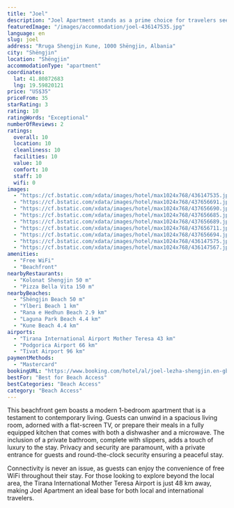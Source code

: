 ```yaml
---
title: "Joel"
description: "Joel Apartment stands as a prime choice for travelers seeking the perfect blend of comfort and convenience in Shëngjin."
featuredImage: "/images/accommodation/joel-436147535.jpg"
language: en
slug: joel
address: "Rruga Shengjin Kune, 1000 Shëngjin, Albania"
city: "Shëngjin"
location: "Shëngjin"
accommodationType: "apartment"
coordinates:
  lat: 41.80872683
  lng: 19.59820121
price: "US$35"
priceFrom: 35
starRating: 3
rating: 10
ratingWords: "Exceptional"
numberOfReviews: 2
ratings:
  overall: 10
  location: 10
  cleanliness: 10
  facilities: 10
  value: 10
  comfort: 10
  staff: 10
  wifi: 0
images:
  - "https://cf.bstatic.com/xdata/images/hotel/max1024x768/436147535.jpg?k=dc347603fc5929c1dbae429b6302268da60bcb225849146983e2b7a13489b298&o=&hp=1"
  - "https://cf.bstatic.com/xdata/images/hotel/max1024x768/437656691.jpg?k=347527c25bc21bee76233c4ce8a8bd0b0aa8d92d5f38462ac5ff6486983d9e8e&o=&hp=1"
  - "https://cf.bstatic.com/xdata/images/hotel/max1024x768/437656690.jpg?k=2a3576dd994db59966442fd9c0af104e1f376354d1d715e7d0480e5bd133ccbd&o=&hp=1"
  - "https://cf.bstatic.com/xdata/images/hotel/max1024x768/437656685.jpg?k=0fb98cd117729c0339a29672fee91b584c9a64b814e1044b7ba77cc978917238&o=&hp=1"
  - "https://cf.bstatic.com/xdata/images/hotel/max1024x768/437656689.jpg?k=8e586c1a6052d252bfade7cb75dd7bae9df1d79dfbaa62aeea881a91d2d3dc07&o=&hp=1"
  - "https://cf.bstatic.com/xdata/images/hotel/max1024x768/437656711.jpg?k=c07f5be9d999518040f7bac0e17d1433949af84f80eff0ef32b8da336b83b6af&o=&hp=1"
  - "https://cf.bstatic.com/xdata/images/hotel/max1024x768/437656694.jpg?k=8070de191eb10f27ca96a41541e318d266b02514fa660604e586bf38c70e7847&o=&hp=1"
  - "https://cf.bstatic.com/xdata/images/hotel/max1024x768/436147575.jpg?k=e9cb7d8c7fb0a590f684278a26746d423abd7ad027028609499d4d0ec61afb46&o=&hp=1"
  - "https://cf.bstatic.com/xdata/images/hotel/max1024x768/436147567.jpg?k=4ca6e0bcd0fd0e3c9bd011525f26802f0d6409ce482b3f9aaf4164eb7ab92516&o=&hp=1"
amenities:
  - "Free WiFi"
  - "Beachfront"
nearbyRestaurants:
  - "Kolonat Shengjin 50 m"
  - "Pizza Bella Vita 150 m"
nearbyBeaches:
  - "Shëngjin Beach 50 m"
  - "Ylberi Beach 1 km"
  - "Rana e Hedhun Beach 2.9 km"
  - "Laguna Park Beach 4.4 km"
  - "Kune Beach 4.4 km"
airports:
  - "Tirana International Airport Mother Teresa 43 km"
  - "Podgorica Airport 66 km"
  - "Tivat Airport 96 km"
paymentMethods:
  - "Mastercard"
bookingURL: "https://www.booking.com/hotel/al/joel-lezha-shengjin.en-gb.html?aid=8035640"
bestFor: "Best for Beach Access"
bestCategories: "Beach Access"
category: "Beach Access"
---
```


This beachfront gem boasts a modern 1-bedroom apartment that is a testament to contemporary living. Guests can unwind in a spacious living room, adorned with a flat-screen TV, or prepare their meals in a fully equipped kitchen that comes with both a dishwasher and a microwave. The inclusion of a private bathroom, complete with slippers, adds a touch of luxury to the stay. Privacy and security are paramount, with a private entrance for guests and round-the-clock security ensuring a peaceful stay.

Connectivity is never an issue, as guests can enjoy the convenience of free WiFi throughout their stay. For those looking to explore beyond the local area, the Tirana International Mother Teresa Airport is just 48 km away, making Joel Apartment an ideal base for both local and international travelers.